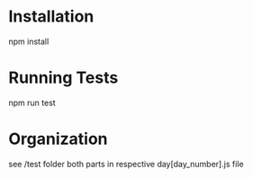 # Installation

npm install

# Running Tests

npm run test

# Organization

see /test folder
both parts in respective day[day_number].js file
